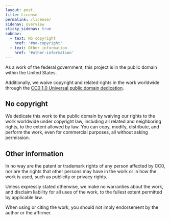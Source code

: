 ```yaml
---
layout: post
title: License
permalink: /license/
sidenav: overview
sticky_sidenav: true
subnav:
  - text: No copyright
    href: '#no-copyright'
  - text: Other information
    href: '#other-information'
---
```


As a work of the federal government, this project is in the public domain within the United States.

Additionally, we waive copyright and related rights in the work worldwide through the [CC0 1.0 Universal public domain dedication](https://creativecommons.org/publicdomain/zero/1.0/legalcode).

## No copyright

We dedicate this work to the public domain by waiving our rights to the work worldwide under copyright law, including all related and neighboring rights, to the extent allowed by law. You can copy, modify, distribute, and perform the work, even for commercial purposes, all without asking permission.

## Other information

In no way are the patent or trademark rights of any person affected by CC0, nor are the rights that other persons may have in the work or in how the work is used, such as publicity or privacy rights.

Unless expressly stated otherwise, we make no warranties about the work, and disclaim liability for all uses of the work, to the fullest extent permitted by applicable law.

When using or citing the work, you should not imply endorsement by the author or the affirmer.
